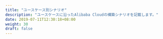 ```yaml
---
title: "ユースケース別シナリオ"
description: "ユースケースに沿ったAlibaba Cloudの構築シナリオを記載します。"
date: 2019-07-11T12:30:18+08:00
weight: 30
draft: false
---
```

<!-- descriptionがコンテンツの前に表示されます -->

<!-- コンテンツを書くときはこの下に記載ください -->



<!-- 配下タイトル一覧がコンテンツの後に表示されます -->